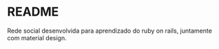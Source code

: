 # README

Rede social desenvolvida para aprendizado do ruby on rails, juntamente com material design.
